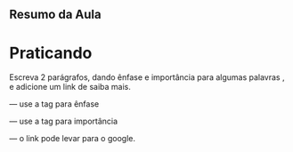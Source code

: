 ## Resumo da Aula

# Praticando

Escreva 2 parágrafos, dando ênfase e importância para algumas palavras , e adicione um link de saiba mais.

— use a tag <em> </em> para ênfase

— use a tag <strong></strong> para importância

— o link pode levar para o google.